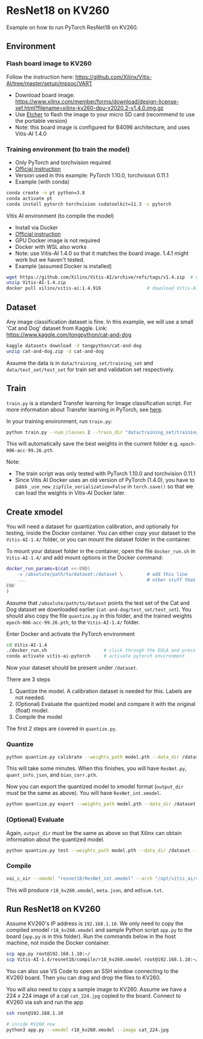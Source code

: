 # ResNet18 on KV260

Example on how to run PyTorch ResNet18 on KV260.

## Environment

### Flash board image to KV260

Follow the instruction here: https://github.com/Xilinx/Vitis-AI/tree/master/setup/mpsoc/VART

- Download board image: https://www.xilinx.com/member/forms/download/design-license-xef.html?filename=xilinx-kv260-dpu-v2020.2-v1.4.0.img.gz
- Use [Etcher](https://www.balena.io/etcher/) to flash the image to your micro SD card (recommend to use the portable version)
- Note: this board image is configured for B4096 architecture, and uses Vitis-AI 1.4.0

### Training environment (to train the model)

- Only PyTorch and torchvision required
- [Official instruction](https://pytorch.org/get-started/locally/)
- Version used in this example: PyTorch 1.10.0, torchvision 0.11.1
- Example (with conda)

```bash
conda create -n pt python=3.8
conda activate pt
conda install pytorch torchvision cudatoolkit=11.3 -c pytorch
```

Vitis AI environment (to compile the model)

- Install via Docker
- [Official instruction](https://github.com/Xilinx/Vitis-AI)
- GPU Docker image is not required
- Docker with WSL also works
- Note: use Vitis-AI 1.4.0 so that it matches the board image. 1.4.1 might work but we haven't tested.
- Example (assumed Docker is installed)

```bash
wget https://github.com/Xilinx/Vitis-AI/archive/refs/tags/v1.4.zip  # download Vitis-AI
unzip Vitis-AI-1.4.zip
docker pull xilinx/vitis-ai:1.4.916                 # download Vitis-AI Docker image
```

## Dataset

Any image classification dataset is fine. In this example, we will use a small 'Cat and Dog' dataset from Kaggle. Link: https://www.kaggle.com/tongpython/cat-and-dog

```bash
kaggle datasets download -d tongpython/cat-and-dog
unzip cat-and-dog.zip -d cat-and-dog
```

Assume the data is in `data/training_set/training_set` and `data/test_set/test_set` for train set and validation set respectively.

## Train

`train.py` is a standard Transfer learning for Image classification script. For more information about Transfer learning in PyTorch, see [here](https://pytorch.org/tutorials/beginner/transfer_learning_tutorial.html).

In your training environment, run `train.py`:

```bash
python train.py --num_classes 2 --train_dir "data/training_set/training_set" --val_dir "data/test_set/test_set" --lr 0.001 --num_epochs 10 --batch_size 64
```

This will automatically save the best weights in the current folder e.g. `epoch-006-acc-99.26.pth`.

Note:

- The train script was only tested with PyTorch 1.10.0 and torchvision 0.11.1
- Since Vitis AI Docker uses an old version of PyTorch (1.4.0), you have to pass `_use_new_zipfile_serialization=False` in `torch.save()` so that we can load the weights in Vitis-AI Docker later.

## Create xmodel

You will need a dataset for quantization calibration, and optionally for testing, inside the Docker container. You can either copy your dataset to the `Vitis-AI-1.4/` folder, or you can mount the dataset folder in the container.

To mount your dataset folder in the container, open the file `docker_run.sh` in `Vitis-AI-1.4/` and add mount options in the Docker command:

```bash
docker_run_params=$(cat <<-END)
    -v /absolute/path/to/dataset:/dataset \         # add this line
    ...                                             # other stuff that was here
END
)
```

Assume that `/absolute/path/to/dataset` points the test set of the Cat and Dog dataset we downloaded earlier (`cat-and-dog/test_set/test_set`). You should also copy the file `quantize.py` in this folder, and the trained weights `epoch-006-acc-99.26.pth`, to the `Vitis-AI-1.4/` folder.

Enter Docker and activate the PyTorch environment

```bash
cd Vitis-AI-1.4
./docker_run.sh                     # click through the EULA and press y
conda activate vitis-ai-pytorch     # activate pytorch environment
```

Now your dataset should be present under `/dataset`.

There are 3 steps

1. Quantize the model. A calibration dataset is needed for this. Labels are not needed.
2. (Optional) Evaluate the quantized model and compare it with the original (float) model.
3. Compile the model

The first 2 steps are covered in `quantize.py`.

### Quantize

```bash
python quantize.py calibrate --weights_path model.pth --data_dir /dataset --num_samples 100 --output_dir resnet18
```

This will take some minutes. When this finishes, you will have `ResNet.py`, `quant_info.json`, and `bias_corr.pth`.

Now you can export the quantized model to xmodel format (`output_dir` must be the same as above). You will have `ResNet_int.xmodel`.

```bash
python quantize.py export --weights_path model.pth --data_dir /dataset --output_dir resnet18
```

### (Optional) Evaluate

Again, `output_dir` must be the same as above so that Xilinx can obtain information about the quantized model.

```bash
python quantize.py test --weights_path model.pth --data_dir /dataset --num_samples 500 --output_dir resnet18
```

### Compile

```bash
vai_c_xir --xmodel "resnet18/ResNet_int.xmodel" --arch "/opt/vitis_ai/compiler/arch/DPUCZDX8G/KV260/arch.json" --net_name r18_kv260 --output_dir "resnet18/compile"
```

This will produce `r18_kv260.xmodel`, `meta.json`, and `md5sum.txt`.

## Run ResNet18 on KV260

Assume KV260's IP address is `192.168.1.10`. We only need to copy the compiled xmodel `r18_kv260.xmodel` and sample Python script `app.py` to the board (`app.py` is in this folder). Run the commands below in the host machine, not inside the Docker container.

```bash
scp app.py root@192.168.1.10:~/
scp Vitis-AI-1.4/resnet18/compile/r18_kv260.xmodel root@192.168.1.10:~/
```

You can also use VS Code to open an SSH window connecting to the KV260 board. Then you can drag and drop the files to KV260.

You will also need to copy a sample image to KV260. Assume we have a 224 x 224 image of a cat `cat_224.jpg` copied to the board. Connect to KV260 via ssh and run the app

```bash
ssh root@192.168.1.10

# inside KV260 now
python3 app.py --xmodel r18_kv260.xmodel --image cat_224.jpg
```
